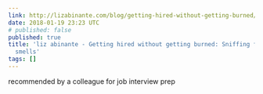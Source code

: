 ```yaml
---
link: http://lizabinante.com/blog/getting-hired-without-getting-burned/
date: 2018-01-19 23:23 UTC
# published: false
published: true
title: 'liz abinante - Getting hired without getting burned: Sniffing for culture
  smells'
tags: []
---
```


recommended by a colleague for job interview prep
